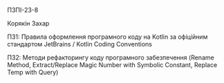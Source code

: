 ПЗПІ-23-8

Корякін Захар

ПЗ1: Правила оформлення програмного коду на Kotlin за офіційним стандартом JetBrains / Kotlin Coding Conventions

ПЗ2: Методи рефакторингу коду програмного забезпечення (Rename Method, Extract/Replace Magic Number with Symbolic Constant, Replace Temp with Query)
